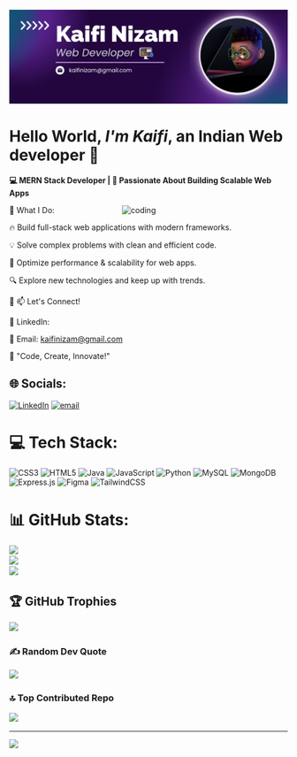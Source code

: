 ![logo](https://github.com/KAIFINIZAM/KAIFINIZAM/blob/main/Purple%20Design%20Nizam%20crop.png)

<h1>Hello World, <i>I'm Kaifi</i>, an Indian Web developer 👋</h1>

<b>💻 MERN Stack Developer | 🚀 Passionate About Building Scalable Web Apps</b>

<img border="black" align="right" alt="coding" width="300" 
     src="https://media1.tenor.com/m/IieZUsqoYCwAAAAC/developer.gif"
     class="curved-img">


🔹 What I Do:

🔥 Build full-stack web applications with modern frameworks.

💡 Solve complex problems with clean and efficient code.

🚀 Optimize performance & scalability for web apps.

🔍 Explore new technologies and keep up with trends.


🔹 📫 Let's Connect!

💼 LinkedIn: 

📧 Email: kaifinizam@gmail.com

💙 "Code, Create, Innovate!"


## 🌐 Socials:
[![LinkedIn](https://img.shields.io/badge/LinkedIn-%230077B5.svg?logo=linkedin&logoColor=white)](https://www.linkedin.com/in/kaifi-nizam-b292a4256/) [![email](https://img.shields.io/badge/Email-D14836?logo=gmail&logoColor=white)](mailto:kaifinizam@gmail.com) 

# 💻 Tech Stack:
![CSS3](https://img.shields.io/badge/css3-%231572B6.svg?style=for-the-badge&logo=css3&logoColor=white) ![HTML5](https://img.shields.io/badge/html5-%23E34F26.svg?style=for-the-badge&logo=html5&logoColor=white) ![Java](https://img.shields.io/badge/java-%23ED8B00.svg?style=for-the-badge&logo=openjdk&logoColor=white) ![JavaScript](https://img.shields.io/badge/javascript-%23323330.svg?style=for-the-badge&logo=javascript&logoColor=%23F7DF1E) ![Python](https://img.shields.io/badge/python-3670A0?style=for-the-badge&logo=python&logoColor=ffdd54) ![MySQL](https://img.shields.io/badge/mysql-4479A1.svg?style=for-the-badge&logo=mysql&logoColor=white) ![MongoDB](https://img.shields.io/badge/MongoDB-%234ea94b.svg?style=for-the-badge&logo=mongodb&logoColor=white) ![Express.js](https://img.shields.io/badge/express.js-%23404d59.svg?style=for-the-badge&logo=express&logoColor=%2361DAFB) ![Figma](https://img.shields.io/badge/figma-%23F24E1E.svg?style=for-the-badge&logo=figma&logoColor=white) ![TailwindCSS](https://img.shields.io/badge/tailwindcss-%2338B2AC.svg?style=for-the-badge&logo=tailwind-css&logoColor=white)
# 📊 GitHub Stats:
![](https://github-readme-stats.vercel.app/api?username=KAIFINIZAM&theme=dark&hide_border=false&include_all_commits=false&count_private=false)<br/>
![](https://nirzak-streak-stats.vercel.app/?user=KAIFINIZAM&theme=dark&hide_border=false)<br/>
![](https://github-readme-stats.vercel.app/api/top-langs/?username=KAIFINIZAM&theme=dark&hide_border=false&include_all_commits=false&count_private=false&layout=compact)

## 🏆 GitHub Trophies
![](https://github-profile-trophy.vercel.app/?username=KAIFINIZAM&theme=radical&no-frame=false&no-bg=true&margin-w=4)

### ✍️ Random Dev Quote
![](https://quotes-github-readme.vercel.app/api?type=horizontal&theme=radical)

### 🔝 Top Contributed Repo
![](https://github-contributor-stats.vercel.app/api?username=KAIFINIZAM&limit=5&theme=dark&combine_all_yearly_contributions=true)

---
[![](https://visitcount.itsvg.in/api?id=KAIFINIZAM&icon=0&color=0)](https://visitcount.itsvg.in)

<!-- Proudly created with GPRM ( https://gprm.itsvg.in ) -->
